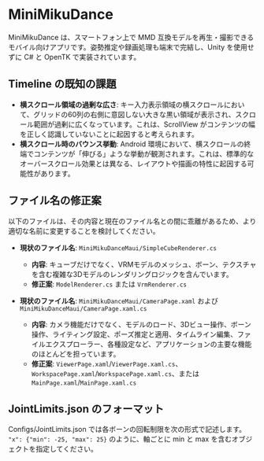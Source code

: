 # MiniMikuDance

MiniMikuDance は、スマートフォン上で MMD 互換モデルを再生・撮影できるモバイル向けアプリです。姿勢推定や録画処理も端末で完結し、Unity を使用せずに C# と OpenTK で実装されています。

## Timeline の既知の課題

*   **横スクロール領域の過剰な広さ**: キー入力表示領域の横スクロールにおいて、グリッドの60列の右側に意図しない大きな黒い領域が表示され、スクロール範囲が過剰に広くなっています。これは、ScrollView がコンテンツの幅を正しく認識していないことに起因すると考えられます。
*   **横スクロール時のバウンス挙動**: Android 環境において、横スクロールの終端でコンテンツが「伸びる」ような挙動が観測されます。これは、標準的なオーバースクロール効果とは異なる、レイアウトや描画の特性に起因する可能性があります。

## ファイル名の修正案

以下のファイルは、その内容と現在のファイル名との間に乖離があるため、より適切な名前に変更することを検討してください。

*   **現状のファイル名**: `MiniMikuDanceMaui/SimpleCubeRenderer.cs`
    *   **内容**: キューブだけでなく、VRMモデルのメッシュ、ボーン、テクスチャを含む複雑な3Dモデルのレンダリングロジックを含んでいます。
    *   **修正案**: `ModelRenderer.cs` または `VrmRenderer.cs`

*   **現状のファイル名**: `MiniMikuDanceMaui/CameraPage.xaml` および `MiniMikuDanceMaui/CameraPage.xaml.cs`
    *   **内容**: カメラ機能だけでなく、モデルのロード、3Dビュー操作、ボーン操作、ライティング設定、ポーズ推定と適用、タイムライン編集、ファイルエクスプローラー、各種設定など、アプリケーションの主要な機能のほとんどを担っています。
    *   **修正案**: `ViewerPage.xaml`/`ViewerPage.xaml.cs`、`WorkspacePage.xaml`/`WorkspacePage.xaml.cs`、または `MainPage.xaml`/`MainPage.xaml.cs`

## JointLimits.json のフォーマット

Configs/JointLimits.json では各ボーンの回転制限を次の形式で記述します。
`"x": {"min": -25, "max": 25}` のように、軸ごとに min と max を含むオブジェクトを指定してください。

